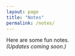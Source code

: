 ```yaml
---
layout: page
title: "Notes"
permalink: /notes/
---
```




Here are some fun notes.  
*(Updates coming soon.)*
